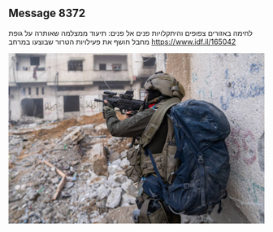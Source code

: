 ## Message 8372

לחימה באזורים צפופים והיתקלויות פנים אל פנים:
תיעוד ממצלמה שאותרה על גופת מחבל חושף את פעילויות הטרור שבוצעו במרחב
https://www.idf.il/165042

![Photo](8372/8372_photo.jpg)
